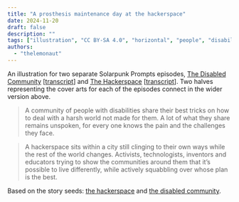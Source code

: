 ```yaml
---
title: "A prosthesis maintenance day at the hackerspace"
date: 2024-11-20
draft: false
description: ""
tags: ["illustration", "CC BY-SA 4.0", "horizontal", "people", "disability", "technology", "library", "economy", "cooperation"]
authors:
  - "thelemonaut"
---
```


An illustration for two separate Solarpunk Prompts episodes, [The Disabled Community](https://podcast.tomasino.org/@SolarpunkPrompts/episodes/the-disabled-community) [[transcript](https://wiki.tomasino.org/writing/Solarpunk-Prompts---The-Disabled-Community)] and [The Hackerspace](https://podcast.tomasino.org/@SolarpunkPrompts/episodes/the-hackerspace) [[transcript](https://wiki.tomasino.org/writing/Solarpunk-Prompts---The-Hackerspace)]. Two halves representing the cover arts for each of the episodes connect in the wider version above.

> A community of people with disabilities share their best tricks on how to deal with a harsh world not made for them. A lot of what they share remains unspoken, for every one knows the pain and the challenges they face.

> A hackerspace sits within a city still clinging to their own ways while the rest of the world changes. Activists, technologists, inventors and educators trying to show the communities around them that it’s possible to live differently, while actively squabbling over whose plan is the best.

Based on the story seeds: [the hackerspace](seeds/the-hackerspace) and [the disabled community](seeds/the-disabled-community).
